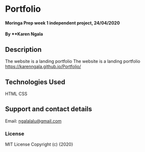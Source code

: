 # Portfolio
#### Moringa Prep week 1 independent project, 24/04/2020
#### By **Karen Ngala

## Description
The website is a landing portfolio 
The website is a landing portfolio
https://karenngala.github.io/Portfolio/
## Technologies Used
HTML
CSS
## Support and contact details
Email: ngalalalu@gmail.com
### License
MIT License
Copyright (c) {2020}
  
